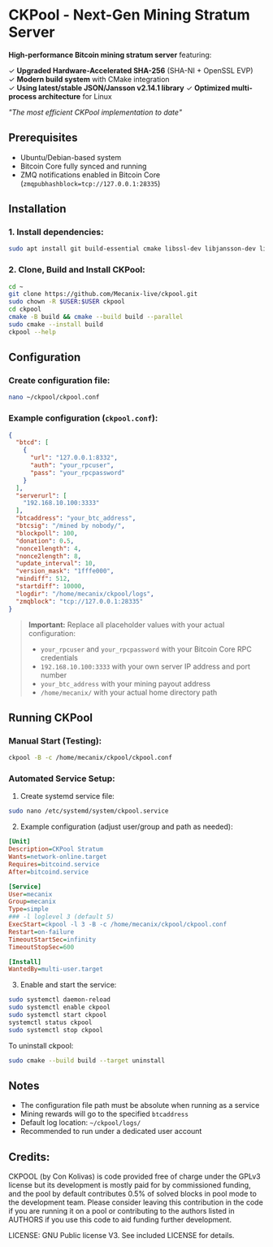 # CKPool - Next-Gen Mining Stratum Server
**High-performance Bitcoin mining stratum server** featuring:

✓ **Upgraded Hardware-Accelerated SHA-256** (SHA-NI + OpenSSL EVP)  
✓ **Modern build system** with CMake integration  
✓ **Using latest/stable JSON/Jansson v2.14.1 library**
✓ **Optimized multi-process architecture** for Linux

*"The most efficient CKPool implementation to date"*

## Prerequisites

- Ubuntu/Debian-based system
- Bitcoin Core fully synced and running
- ZMQ notifications enabled in Bitcoin Core (`zmqpubhashblock=tcp://127.0.0.1:28335`)

## Installation

### 1. Install dependencies:
```bash
sudo apt install git build-essential cmake libssl-dev libjansson-dev libzmq3-dev
```

### 2. Clone, Build and Install CKPool:
```bash
cd ~
git clone https://github.com/Mecanix-live/ckpool.git
sudo chown -R $USER:$USER ckpool
cd ckpool
cmake -B build && cmake --build build --parallel
sudo cmake --install build
ckpool --help
```

## Configuration

### Create configuration file:
```bash
nano ~/ckpool/ckpool.conf
```

### Example configuration (`ckpool.conf`):
```json
{
  "btcd": [
    {
      "url": "127.0.0.1:8332",
      "auth": "your_rpcuser",
      "pass": "your_rpcpassword"
    }
  ],
  "serverurl": [
    "192.168.10.100:3333"
  ],
  "btcaddress": "your_btc_address",
  "btcsig": "/mined by nobody/",
  "blockpoll": 100,
  "donation": 0.5,
  "nonce1length": 4,
  "nonce2length": 8,
  "update_interval": 10,
  "version_mask": "1fffe000",
  "mindiff": 512,
  "startdiff": 10000,
  "logdir": "/home/mecanix/ckpool/logs",
  "zmqblock": "tcp://127.0.0.1:28335"
}
```

> **Important:** Replace all placeholder values with your actual configuration:
> - `your_rpcuser` and `your_rpcpassword` with your Bitcoin Core RPC credentials
> - `192.168.10.100:3333` with your own server IP address and port number
> - `your_btc_address` with your mining payout address
> - `/home/mecanix/` with your actual home directory path

## Running CKPool

### Manual Start (Testing):
```bash
ckpool -B -c /home/mecanix/ckpool/ckpool.conf
```

### Automated Service Setup:

1. Create systemd service file:
```bash
sudo nano /etc/systemd/system/ckpool.service
```

2. Example configuration (adjust user/group and path as needed):
```ini
[Unit]
Description=CKPool Stratum
Wants=network-online.target
Requires=bitcoind.service
After=bitcoind.service

[Service]
User=mecanix
Group=mecanix
Type=simple
### -l loglevel 3 (default 5)
ExecStart=ckpool -l 3 -B -c /home/mecanix/ckpool/ckpool.conf
Restart=on-failure
TimeoutStartSec=infinity
TimeoutStopSec=600

[Install]
WantedBy=multi-user.target
```

3. Enable and start the service:
```bash
sudo systemctl daemon-reload
sudo systemctl enable ckpool
sudo systemctl start ckpool
systemctl status ckpool
sudo systemctl stop ckpool
```

To uninstall ckpool:
```bash
sudo cmake --build build --target uninstall
```

## Notes

- The configuration file path must be absolute when running as a service
- Mining rewards will go to the specified `btcaddress`
- Default log location: `~/ckpool/logs/`
- Recommended to run under a dedicated user account

## Credits:
CKPOOL (by Con Kolivas) is code provided free of charge under the GPLv3 license but its development
is mostly paid for by commissioned funding, and the pool by default contributes
0.5% of solved blocks in pool mode to the development team. Please consider leaving
this contribution in the code if you are running it on a pool or contributing to the
authors listed in AUTHORS if you use this code to aid funding further development.

LICENSE: GNU Public license V3. See included LICENSE for details.
